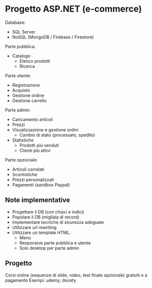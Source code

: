 # Progetto ASP.NET (e-commerce)
 
Database:
 - SQL Server
 - NoSQL (MongoDB / Firebase / Firestore)

Parte pubblica:
 - Catalogo
	 - Elenco prodotti
	 - Ricerca

Parte utente:
- Registrazione
- Acquisto
- Gestione ordine
- Gestione carrello

Parte admin:
- Caricamento articoli
- Prezzi
- Visualizzazione e gestione ordini
	- Cambio di stato (processato, spedito)
- Statistiche
	- Prodotti più venduti
	- Clienti più attivi

Parte opzionale:
- Articoli correlati
- Scontistiche
- Prezzi personalizzati
- Pagamenti (sandbox Paypal)

## Note implementative
 - Progettare il DB (con chiavi e indici)
 - Popolare il DB (migliaia di record)
 - Implementare tecniche di sicurezza adeguate
 - Utilizzare url rewriting
 - Utilizzare un template HTML:
	 - Menù
	 - Responsive parte pubblica e utente
	 - Solo desktop per parte admin
	 
## Progetto
Corsi online (sequenze di slide, video, test finale opzionale) gratuiti e a pagamento
Esempi: udemy, docety

